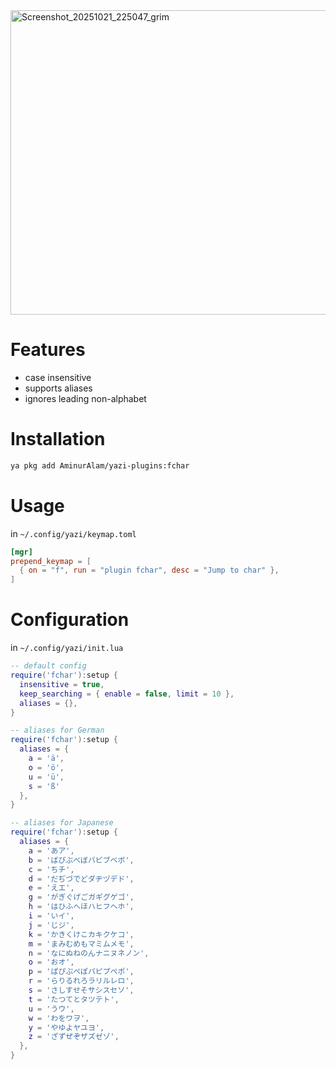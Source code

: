 <img width="957" height="487" alt="Screenshot_20251021_225047_grim" src="https://github.com/user-attachments/assets/b734d630-ab08-46a2-a6a0-acaf458d36c0" />

# Features

- case insensitive
- supports aliases
- ignores leading non-alphabet

# Installation

```sh
ya pkg add AminurAlam/yazi-plugins:fchar
```

# Usage

in `~/.config/yazi/keymap.toml`

```toml
[mgr]
prepend_keymap = [
  { on = "f", run = "plugin fchar", desc = "Jump to char" },
]
```

# Configuration

in `~/.config/yazi/init.lua`

```lua
-- default config
require('fchar'):setup {
  insensitive = true,
  keep_searching = { enable = false, limit = 10 },
  aliases = {},
}

-- aliases for German
require('fchar'):setup {
  aliases = {
    a = 'ä',
    o = 'ö',
    u = 'ü',
    s = 'ß'
  },
}

-- aliases for Japanese
require('fchar'):setup {
  aliases = {
    a = 'あア',
    b = 'ばびぶべぼバビブベボ',
    c = 'ちチ',
    d = 'だぢづでどダヂヅデド',
    e = 'えエ',
    g = 'がぎぐげごガギグゲゴ',
    h = 'はひふへほハヒフヘホ',
    i = 'いイ',
    j = 'じジ',
    k = 'かきくけこカキクケコ',
    m = 'まみむめもマミムメモ',
    n = 'なにぬねのんナニヌネノン',
    o = 'おオ',
    p = 'ぱぴぷぺぽパピプペポ',
    r = 'らりるれろラリルレロ',
    s = 'さしすせそサシスセソ',
    t = 'たつてとタツテト',
    u = 'うウ',
    w = 'わをワヲ',
    y = 'やゆよヤユヨ',
    z = 'ざずぜぞザズゼゾ',
  },
}
```
